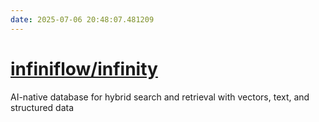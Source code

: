 ```yaml
---
date: 2025-07-06 20:48:07.481209
---
```


# [infiniflow/infinity](https://github.com/infiniflow/infinity)

AI-native database for hybrid search and retrieval with vectors, text, and structured data